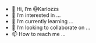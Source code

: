- 👋 Hi, I’m @Karlozzs
- 👀 I’m interested in ...
- 🌱 I’m currently learning ...
- 💞️ I’m looking to collaborate on ...
- 📫 How to reach me ...

<!---
Karlozzs/Karlozzs is a ✨ special ✨ repository because its `README.md` (this file) appears on your GitHub profile.
You can click the Preview link to take a look at your changes.
--->
